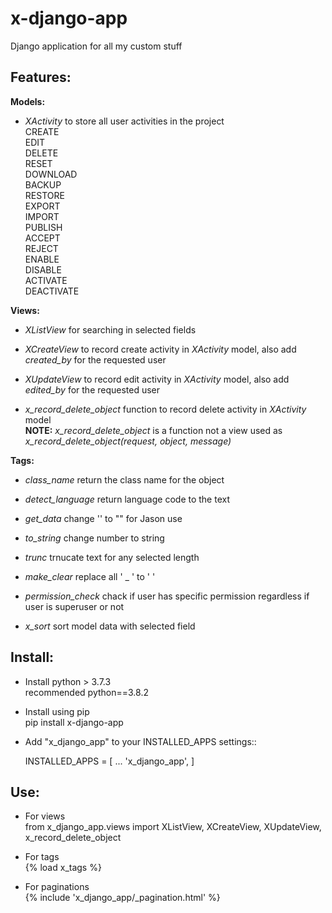 # x-django-app

Django application for all my custom stuff

## Features:

**Models:**

- *XActivity* to store all user activities in the project\
  CREATE\
  EDIT\
  DELETE\
  RESET\
  DOWNLOAD\
  BACKUP\
  RESTORE\
  EXPORT\
  IMPORT\
  PUBLISH\
  ACCEPT\
  REJECT\
  ENABLE\
  DISABLE\
  ACTIVATE\
  DEACTIVATE


**Views:**

- *XListView* for searching in selected fields

- *XCreateView* to record create activity in *XActivity* model, also add *created_by* for the requested user

- *XUpdateView* to record edit activity in *XActivity* model, also add *edited_by* for the requested user

- *x_record_delete_object* function to record delete activity in *XActivity* model\
**NOTE:** *x_record_delete_object* is a function not a view used as\
*x_record_delete_object(request, object, message)*

**Tags:**

- *class_name* return the class name for the object

- *detect_language* return language code to the text

- *get_data* change '' to "" for Jason use

- *to_string* change number to string

- *trunc* trnucate text for any selected length

- *make_clear* replace all ' _ ' to ' '

- *permission_check* chack if user has specific permission regardless if user is superuser or not

- *x_sort* sort model data with selected field



## Install:

* Install python > 3.7.3\
recommended python==3.8.2

* Install using pip\
pip install x-django-app

* Add "x_django_app" to your INSTALLED_APPS settings::

    INSTALLED_APPS = [
        ...
        'x_django_app',
    ]


## Use:

* For views\
    from x_django_app.views import XListView, XCreateView, XUpdateView, x_record_delete_object

* For tags\
  {% load x_tags %}

* For paginations\
  {% include 'x_django_app/_pagination.html' %}
